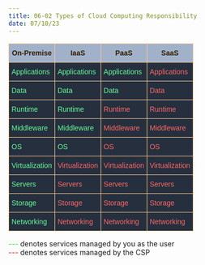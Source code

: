 ```yaml
---
title: 06-02 Types of Cloud Computing Responsibility
date: 07/10/23
---
```


<div>
<style type="text/css">
.tg  {border-collapse:collapse;border-color:#ccc;border-spacing:0;}
.tg td{background-color:#fff;border-color:#ccc;border-style:solid;border-width:1px;color:#333;
  font-family:Arial, sans-serif;font-size:14px;overflow:hidden;padding:10px 5px;word-break:normal;}
.tg th{background-color:#f0f0f0;border-color:#ccc;border-style:solid;border-width:1px;color:#333;
  font-family:Arial, sans-serif;font-size:14px;font-weight:normal;overflow:hidden;padding:10px 5px;word-break:normal;}
.tg .tg-0coo{background-color:#252f3e;border-color:#ffce93;color:#fd6864;text-align:left;vertical-align:top}
.tg .tg-tc3l{background-color:#252f3e;border-color:#ffce93;color:#67fd9a;text-align:left;vertical-align:top}
.tg .tg-jyjd{background-color:#a1b1ca;border-color:#ffce93;color:#341f00;font-weight:bold;text-align:center;vertical-align:top}
</style>
<table class="tg">
<thead>
  <tr>
    <th class="tg-jyjd">On-Premise</th>
    <th class="tg-jyjd">IaaS</th>
    <th class="tg-jyjd">PaaS</th>
    <th class="tg-jyjd">SaaS</th>
  </tr>
</thead>
<tbody>
  <tr>
    <td class="tg-tc3l">Applications</td>
    <td class="tg-tc3l">Applications</td>
    <td class="tg-tc3l">Applications</td>
    <td class="tg-0coo">Applications</td>
  </tr>
  <tr>
    <td class="tg-tc3l">Data</td>
    <td class="tg-tc3l">Data</td>
    <td class="tg-tc3l">Data</td>
    <td class="tg-0coo">Data</td>
  </tr>
  <tr>
    <td class="tg-tc3l">Runtime</td>
    <td class="tg-tc3l">Runtime</td>
    <td class="tg-0coo">Runtime</td>
    <td class="tg-0coo">Runtime</td>
  </tr>
  <tr>
    <td class="tg-tc3l">Middleware</td>
    <td class="tg-tc3l">Middleware</td>
    <td class="tg-0coo">Middleware</td>
    <td class="tg-0coo">Middleware</td>
  </tr>
  <tr>
    <td class="tg-tc3l">OS</td>
    <td class="tg-tc3l">OS</td>
    <td class="tg-0coo">OS</td>
    <td class="tg-0coo">OS</td>
  </tr>
  <tr>
    <td class="tg-tc3l">Virtualization</td>
    <td class="tg-0coo">Virtualization</td>
    <td class="tg-0coo">Virtualization</td>
    <td class="tg-0coo">Virtualization</td>
  </tr>
  <tr>
    <td class="tg-tc3l">Servers</td>
    <td class="tg-0coo">Servers</td>
    <td class="tg-0coo">Servers</td>
    <td class="tg-0coo">Servers</td>
  </tr>
  <tr>
    <td class="tg-tc3l">Storage</td>
    <td class="tg-0coo">Storage</td>
    <td class="tg-0coo">Storage</td>
    <td class="tg-0coo">Storage</td>
  </tr>
  <tr>
    <td class="tg-tc3l">Networking</td>
    <td class="tg-0coo">Networking</td>
    <td class="tg-0coo">Networking</td>
    <td class="tg-0coo">Networking</td>
  </tr>
</tbody>
</table>
</div>

<span style="color:#00ff00">---</span> denotes services managed by you as the user  
<span style="color:#ff0000">---</span> denotes services managed by the CSP
